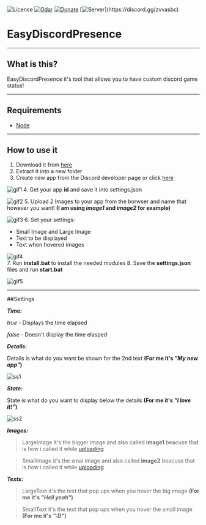 ![License](	https://img.shields.io/github/license/mashape/apistatus.svg) [![Odar](https://img.shields.io/badge/Made%20by%3A-Odar-brightgreen.svg)](https://odar.xyz) [![Donate](https://img.shields.io/badge/Like%20it-Donate-brightgreen.svg)](https://odar.xyz/donate) [![Server](https://discordapp.com/api/guilds/298762167388471296/widget.png?)](https://discord.gg/zvvasbc)

# EasyDiscordPresence

----
## What is this?

EasyDiscordPresence it's tool that allows you to have custom discord game status!

----
## Requirements
* [Node](https://nodejs.org/en/)

----
## How to use it
1. Download it from [here](https://github.com/OdarArmy/EasyDiscordPresence/archive/master.zip)
2. Extract it into a new folder
3. Create new app from the Discord developer page or click [here](https://discordapp.com/developers/applications/me)

![gif1](http://media.odar.xyz/83f89M07Y1.gif)
4. Get your app **id** and save it into settings.json

![gif2](http://media.odar.xyz/K9g954q6s3.gif)
5. Upload *2* Images to your app from the borwser and name that however you want! **(I am using *image1* and *image2* for example)**

![gif3](http://media.odar.xyz/W9A51Zu789.gif)
6. Set your settings:

* Small Image and Large Image
* Text to be displayed
* Text when hovered images

![gif4](http://media.odar.xyz/o4r28pX4u9.gif)  
7. Run **install.bat** to install the needed modules
8. Save the **settings.json** files and run **start.bat** 

![gif5](http://media.odar.xyz/A2X21yL3cd.gif)

----
##Settings

***Time:***

*true* - Displays the time elapsed

*false* - Doesn't display the time elasped

***Details:***

Details is what do you want be shown for the 2nd text **(For me it's *"My new app"*)**

![ss1](http://media.odar.xyz/E3048fL0D4.png)

***State:***

State is what do you want to display below the details **(For me it's *"I love it!"*)**

![ss2](http://media.odar.xyz/P9S89g38v1.png)

***Images:***

>LargeImage it's the bigger image and also called **image1** beacuse that is how i called it while [uploading](http://media.odar.xyz/665895D6G8.png)

>SmallImage it's the smal image and also called **image2** beacuse that is how i called it while [uploading](http://media.odar.xyz/l5m34T5162.png)

***Texts:***

>LargeText it's the text that pop ups when you hover the big image **(For me it's *"Hell yeah"*)**

>SmallText it's the text that pop ups when you hover the small image **(For me it's *":D"*)**

